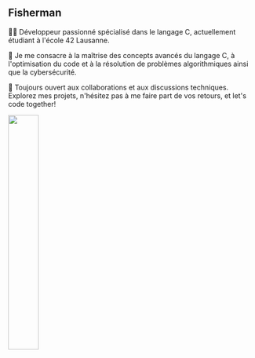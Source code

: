 ## Fisherman

👨‍💻 Développeur passionné spécialisé dans le langage C, actuellement étudiant à l'école 42 Lausanne.

🚀 Je me consacre à la maîtrise des concepts avancés du langage C, à l'optimisation du code et à la résolution de problèmes algorithmiques ainsi que la cybersécurité.

🔧 Toujours ouvert aux collaborations et aux discussions techniques. Explorez mes projets, n'hésitez pas à me faire part de vos retours, et let's code together!

<img src="https://www.42lausanne.ch/wp-content/uploads/2021/01/42_logo_white.svg" style="width:35%;">
